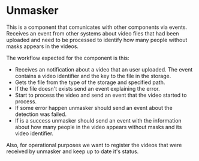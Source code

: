# Unmasker

This is a component that comunicates with other components via events. Receives an event from other systems about video files that had been uploaded and need to be processed to identify how many people without masks appears in the videos.


The workflow expected for the component is this:
- Receives an notification about a video that an user uploaded. The event contains a video identifier and the key to the file in the storage.
- Gets the file from the type of the storage and specified path.
- If the file doesn't exists send an event explaining the error.
- Start to process the video and send an event that the video started to process.
- If some error happen unmasker should send an event about the detection was failed.
- If is a success unmasker should send an event with the information about how many people in the video appears without masks and its video identifier.

Also, for operational purposes we want to register the videos that were received by unmasker and keep up to date it's status.
